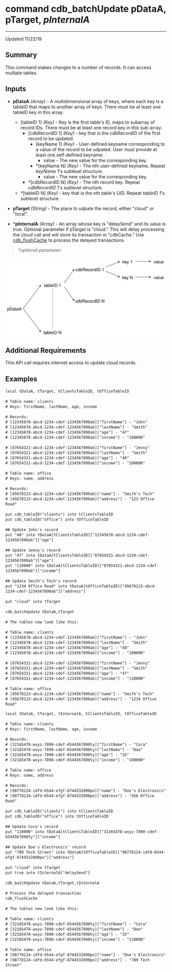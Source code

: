 # command cdb_batchUpdate pDataA, pTarget, *pInternalA*
---
Updated 11/22/19
## Summary
This command makes changes to a number of records. It can access multiple tables.

## Inputs
* **pDataA** *(Array)* - A multidimensional array of keys, where each key is a tableID that maps to another array of keys. There must be at least one tableID key in this array.
    * [tableID 1] *(Key)* - Key is the first table's ID, maps to subarray of record IDs. There must be at least one record key in this sub-array.
    	* [cdbRecordID 1] *(Key)* - key that is the cdbRecordID of the first record to be updated. 
    		* [keyName 1] *(Key)* - User-defined keyname corresponding to a value of the record to be udpated. User must provide at least one self-defined keyname.
    			*  value - The new value for the corresponding key.
    		* \*[keyName N] *(Key)* - The nth user-defined keyname. Repeat *keyName 1*'s sublevel structure.
    			*  value - The new value for the corresponding key.
    	* \*[cdbRecordID N] *(Key)* - The nth record key. Repeat *cdbRecordID 1*'s sublevel structure.
    * \*[tableID N] *(Key)* - key that is the nth table's UID. Repeat *tableID 1*'s sublevel structure.

* **pTarget** *(String)* - The place to udpate the record, either "cloud" or "local".

* \***pInternalA** *(Array)* - An array whose key is "delaySend" and its value is true. Optional parameter if pTarget is "cloud." This will delay processing the cloud call and will store its transaction in "cdbCache." Use [cdb_flushCache](FlushCache.md) to process the delayed transactions.

> _*optional parameter._

![Update Input Diagram](images/BatchUpdateInput.svg)

## Additional Requirements
This API call requires internet access to update cloud records.

## Examples
```livecodeserver
local tDataA, tTarget, tClientsTableID, tOfficeTableID
     
# Table name: clients						
# Keys: firstName, lastName, age, income

# Records: 
# [12345678-abcd-1234-cdef-1234567890ab]["firstName"] - "John"
# [12345678-abcd-1234-cdef-1234567890ab]["lastName"] - "Smith"
# [12345678-abcd-1234-cdef-1234567890ab]["age"] - "47"
# [12345678-abcd-1234-cdef-1234567890ab]["income"] - "100000"
                                       
# [87654321-abcd-1234-cdef-1234567890ab]["firstName"] - "Jenny"
# [87654321-abcd-1234-cdef-1234567890ab]["lastName"] - "Smith"
# [87654321-abcd-1234-cdef-1234567890ab]["age"] - "46"
# [87654321-abcd-1234-cdef-1234567890ab]["income"] - "100000"
                                       
# Table name: office
# Keys: name, address

# Records:
# [45678123-abcd-1234-cdef-1234567890ab]["name"] - "Smith's Tech"
# [45678123-abcd-1234-cdef-1234567890ab]["address"] - "123 Office Road"
                                       
put cdb_tableID("clients") into tClientsTableID                                       
put cdb_tableID("office") into tOfficeTableID

## Update John's record
put "48" into tDataA[tClientsTableID]["12345678-abcd-1234-cdef-1234567890ab"]["age"]

## Update Jenny's record
put "47" into tDataA[tClientsTableID]["87654321-abcd-1234-cdef-1234567890ab"]["age"]
put "110000" into tDataA[tClientsTableID]["87654321-abcd-1234-cdef-1234567890ab"]["income"]

## Update Smith's Tech's record
put "1234 Office Road" into tDataA[tOfficeTableID]["45678123-abcd-1234-cdef-1234567890ab"]["address"]

put "cloud" into tTarget

cdb_batchUpdate tDataA,tTarget

# The tables now look like this:

# Table name: clients						
# [12345678-abcd-1234-cdef-1234567890ab]["firstName"] - "John"
# [12345678-abcd-1234-cdef-1234567890ab]["lastName"] - "Smith"
# [12345678-abcd-1234-cdef-1234567890ab]["age"] - "48"
# [12345678-abcd-1234-cdef-1234567890ab]["income"] - "100000"
                                       
# [87654321-abcd-1234-cdef-1234567890ab]["firstName"] - "Jenny"
# [87654321-abcd-1234-cdef-1234567890ab]["lastName"] - "Smith"
# [87654321-abcd-1234-cdef-1234567890ab]["age"] - "47"
# [87654321-abcd-1234-cdef-1234567890ab]["income"] - "110000"

# Table name: office
# [45678123-abcd-1234-cdef-1234567890ab]["name"] - "Smith's Tech"
# [45678123-abcd-1234-cdef-1234567890ab]["address"] - "1234 Office Road"
```

```livecodeserver
local tDataA, tTarget, tInternalA, tClientsTableID, tOfficeTableID
     
# Table name: clients						
# Keys: firstName, lastName, age, income

# Records: 
# [32165478-wxyz-7890-cdef-6544567890ty]["firstName"] - "Cora"
# [32165478-wxyz-7890-cdef-6544567890ty]["lastName"] - "Doe"
# [32165478-wxyz-7890-cdef-6544567890ty]["age"] - "35"
# [32165478-wxyz-7890-cdef-6544567890ty]["income"] - "100000"
                                       
# Table name: office
# Keys: name, address

# Records:
# [98778124-idfd-6544-efgf-8744532890po]["name"] - "Doe's Electronics"
# [98778124-idfd-6544-efgf-8744532890po]["address"] - "456 Office Road"
                                       
put cdb_tableID("clients") into tClientsTableID                                       
put cdb_tableID("office") into tOfficeTableID

## Update Cora's record
put "110000" into tDataA[tClientsTableID]["32165478-wxyz-7890-cdef-6544567890ty"]["income"]

## Update Doe's Electronics' record
put "789 Tech Street" into tDataA[tOfficeTableID]["98778124-idfd-6544-efgf-8744532890po"]["address"]

put "cloud" into tTarget
put true into tInternalA["delaySend"]

cdb_batchUpdate tDataA,tTarget,tInternalA

# Process the delayed transaction
cdb_flushCache

# The tables now look like this:

# Table name: clients						
# [32165478-wxyz-7890-cdef-6544567890ty]["firstName"] - "Cora"
# [32165478-wxyz-7890-cdef-6544567890ty]["lastName"] - "Doe"
# [32165478-wxyz-7890-cdef-6544567890ty]["age"] - "35"
# [32165478-wxyz-7890-cdef-6544567890ty]["income"] - "110000"

# Table name: office
# [98778124-idfd-6544-efgf-8744532890po]["name"] - "Doe's Electronics"
# [98778124-idfd-6544-efgf-8744532890po]["address"] - "789 Tech Street"
```